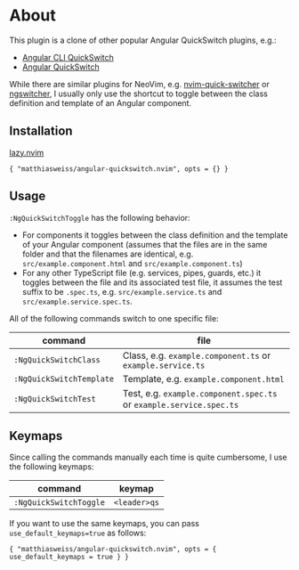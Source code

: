 # About

This plugin is a clone of other popular Angular QuickSwitch plugins, e.g.:

* [Angular CLI QuickSwitch](https://plugins.jetbrains.com/plugin/10587-angular-cli-quickswitch)
* [Angular QuickSwitch](https://marketplace.visualstudio.com/items?itemName=erhise.vs-ng-quick-switch)

While there are similar plugins for NeoVim, e.g. [nvim-quick-switcher](https://github.com/Everduin94/nvim-quick-switcher) 
or [ngswitcher](https://github.com/softoika/ngswitcher.vim), I usually only use the shortcut to toggle
between the class definition and template of an Angular component.
## Installation

[lazy.nvim](https://github.com/folke/lazy.nvim)

```
{ "matthiasweiss/angular-quickswitch.nvim", opts = {} }
```

## Usage

`:NgQuickSwitchToggle` has the following behavior: 

* For components it toggles between the class definition and the template of your Angular component
(assumes that the files are in the same folder and that the filenames are identical, 
e.g. `src/example.component.html` and `src/example.component.ts`)
* For any other TypeScript file (e.g. services, pipes, guards, etc.) it toggles between the file and 
its associated test file, it assumes the test suffix to be `.spec.ts`, e.g. `src/example.service.ts` 
and `src/example.service.spec.ts`.

All of the following commands switch to one specific file:

| command                   | file                                                                     |
|---------------------------|--------------------------------------------------------------------------|
| `:NgQuickSwitchClass`     | Class, e.g. `example.component.ts` or `example.service.ts`          |
| `:NgQuickSwitchTemplate`  | Template, e.g. `example.component.html`                             |
| `:NgQuickSwitchTest`      | Test, e.g. `example.component.spec.ts` or `example.service.spec.ts` |

## Keymaps

Since calling the commands manually each time is quite cumbersome, I use the following keymaps:

| command                | keymap       |
|------------------------|--------------|
| `:NgQuickSwitchToggle` | `<leader>qs` |

If you want to use the same keymaps, you can pass `use_default_keymaps=true` as follows:

```
{ "matthiasweiss/angular-quickswitch.nvim", opts = { use_default_keymaps = true } }
```

